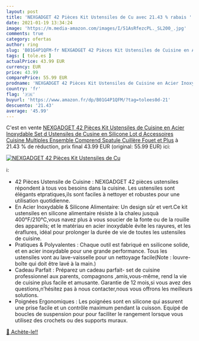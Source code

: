 ```yaml
---
layout: post
title: 'NEXGADGET 42 Pièces Kit Ustensiles de Cu avec 21.43 % rabais '
date: 2021-01-19 13:34:24
image: 'https://m.media-amazon.com/images/I/51AsRfezcPL._SL200_.jpg'
comments: true
category: ofertas
author: ring
slug: 'B01G4P1QFM-fr NEXGADGET 42 Pièces Kit Ustensiles de Cuisine en Acier...'
tags: [ tole.es ]
actualPrice: 43.99 EUR
currency: EUR
price: 43.99
comparePrice: 55.99 EUR
prodname: 'NEXGADGET 42 Pièces Kit Ustensiles de Cuisine en Acier Inoxydable  Set d Ustensiles de Cusine en Silicone  Lot d Accessoires Cuisine  Multiples Ensemble Comprend Spatule  Cuillère  Fouet et Plus'
country: 'fr'
flag: '🇫🇷'
buyurl: 'https://www.amazon.fr/dp/B01G4P1QFM/?tag=tolees0d-21'
descuento: '21.43'
average: '45.99'
---
```


C'est en vente [NEXGADGET 42 Pièces Kit Ustensiles de Cuisine en Acier Inoxydable  Set d Ustensiles de Cusine en Silicone  Lot d Accessoires Cuisine  Multiples Ensemble Comprend Spatule  Cuillère  Fouet et Plus](https://www.amazon.fr/dp/B01G4P1QFM/?tag=tolees0d-21)  à  21.43 % de réduction, prix final  43.99 EUR (original: 55.99 EUR) ici:

[![NEXGADGET 42 Pièces Kit Ustensiles de Cu](https://m.media-amazon.com/images/I/51AsRfezcPL._SL200_.jpg)](https://www.amazon.fr/dp/B01G4P1QFM/?tag=tolees0d-21)

ℹ️:

- 42 Pièces Ustensile de Cuisine : NEXGADGET 42 pièces ustensiles répondent à tous vos besoins dans la cuisine. Les ustensiles sont élégants etpratiques,ils sont faciles à nettoyer et robustes pour une utilisation quotidienne.
- En Acier Inoxydable & Silicone Alimentaire: Un design sûr et vert.Ce kit ustensiles en silicone alimentaire résiste à la chaleu jusquà 400°F/210°C,vous navez plus à vous soucier de la fonte ou de la rouille des appareils; et le matériau en acier inoxydable évite les rayures, et les éraflures, idéal pour prolonger la durée de vie de toutes les ustensiles de cuisine.
- Pratiques & Polyvalentes : Chaque outil est fabriqué en ssilicone solide, et en acier inoxydable pour une grande performance. Tous les ustensiles vont au lave-vaisselle pour un nettoyage facile(Note : louvre-boîte qui doit être lavé à la main.)
- Cadeau Parfait : Préparez un cadeau parfait- set de cuisine professionnel aux parents, compagnons ,amis,vous-même, rend la vie de cuisine plus facile et amusante. Garantie de 12 mois,si vous avez des questions,n’hésitez pas à nous contacter,nous vous offrons les meilleurs solutions.
- Poignées Ergonomiques : Les poignées sont en silicone qui assurent une prise facile et un contrôle maximum pendant la cuisson. Equipé de boucles de suspension pour pour faciliter le rangement lorsque vous utilisez des crochets ou des supports muraux.

[🛒 Achète-le!!](https://www.amazon.fr/dp/B01G4P1QFM/?tag=tolees0d-21)
